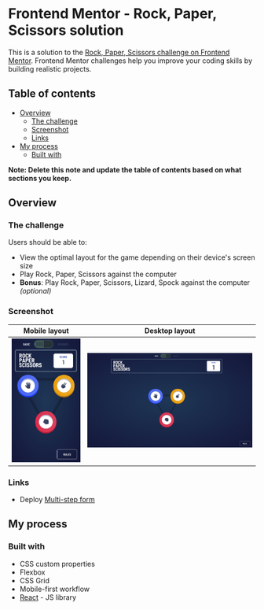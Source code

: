 # Frontend Mentor - Rock, Paper, Scissors solution

This is a solution to the [Rock, Paper, Scissors challenge on Frontend Mentor](https://www.frontendmentor.io/challenges/rock-paper-scissors-game-pTgwgvgH). Frontend Mentor challenges help you improve your coding skills by building realistic projects.

## Table of contents

- [Overview](#overview)
  - [The challenge](#the-challenge)
  - [Screenshot](#screenshot)
  - [Links](#links)
- [My process](#my-process)
  - [Built with](#built-with)

**Note: Delete this note and update the table of contents based on what sections you keep.**

## Overview

### The challenge

Users should be able to:

- View the optimal layout for the game depending on their device's screen size
- Play Rock, Paper, Scissors against the computer
- **Bonus**: Play Rock, Paper, Scissors, Lizard, Spock against the computer _(optional)_

### Screenshot

| Mobile layout                                                                           | Desktop layout                                                                            |
| --------------------------------------------------------------------------------------- | ----------------------------------------------------------------------------------------- |
| <a href="./docs/screenshots/mobile.png"><img src="./docs/screenshots/mobile.png" /></a> | <a href="./docs/screenshots/desktop.png"><img src="./docs/screenshots/desktop.png" /></a> |

### Links

- Deploy [Multi-step form](https://aleksandr-onopriyenko.github.io/rock-paper-scissors/)

## My process

### Built with

- CSS custom properties
- Flexbox
- CSS Grid
- Mobile-first workflow
- [React](https://reactjs.org/) - JS library
